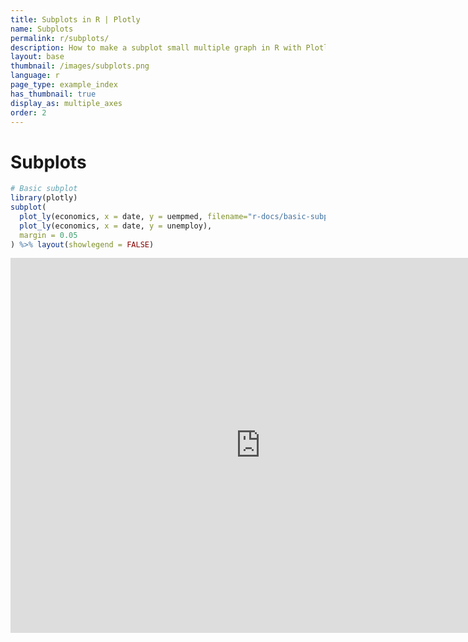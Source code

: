 ```yaml
---
title: Subplots in R | Plotly
name: Subplots
permalink: r/subplots/
description: How to make a subplot small multiple graph in R with Plotly.
layout: base
thumbnail: /images/subplots.png
language: r
page_type: example_index
has_thumbnail: true
display_as: multiple_axes
order: 2
---
```



# Subplots


```r
# Basic subplot
library(plotly)
subplot(
  plot_ly(economics, x = date, y = uempmed, filename="r-docs/basic-subplot"),
  plot_ly(economics, x = date, y = unemploy),
  margin = 0.05
) %>% layout(showlegend = FALSE)
```

<iframe height="600" id="igraph" scrolling="no" seamless="seamless" src="https://plot.ly/~RPlotBot/1053.embed" width="800" frameBorder="0"></iframe>
